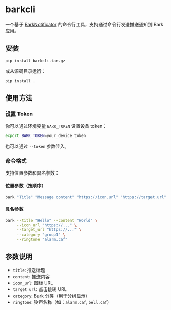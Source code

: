 
# barkcli

一个基于 [BarkNotificator](https://github.com/funny-cat-happy/barknotificator) 的命令行工具，支持通过命令行发送推送通知到 Bark 应用。

## 安装

```bash
pip install barkcli.tar.gz
```

或从源码目录运行：

```bash
pip install .
```

## 使用方法

### 设置 Token

你可以通过环境变量 `BARK_TOKEN` 设置设备 token：

```bash
export BARK_TOKEN=your_device_token
```

也可以通过 `--token` 参数传入。

### 命令格式

支持位置参数和具名参数：

#### 位置参数（按顺序）

```bash
bark "Title" "Message content" "https://icon.url" "https://target.url" "category" "alarm.caf"
```

#### 具名参数

```bash
bark --title "Hello" --content "World" \
     --icon_url "https://..." \
     --target_url "https://..." \
     --category "group1" \
     --ringtone "alarm.caf"
```

## 参数说明

- `title`: 推送标题
- `content`: 推送内容
- `icon_url`: 图标 URL
- `target_url`: 点击跳转 URL
- `category`: Bark 分类（用于分组显示）
- `ringtone`: 铃声名称（如：`alarm.caf`, `bell.caf`）

